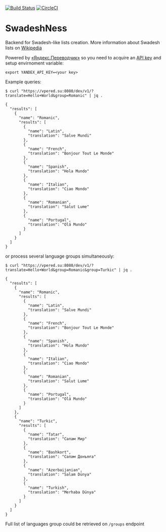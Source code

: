[![Build Status](https://travis-ci.org/aeternas/SwadeshNess.svg?branch=development)](https://travis-ci.org/aeternas/SwadeshNess)
[![CircleCI](https://circleci.com/gh/aeternas/SwadeshNess/tree/development.svg?style=svg)](https://circleci.com/gh/aeternas/SwadeshNess/tree/development)

# SwadeshNess
Backend for Swadesh-like lists creation. More information about Swadesh lists on [Wikipedia](https://en.wikipedia.org/wiki/Swadesh_list?oldformat=true)

Powered by [«Яндекс.Переводчик»](http://translate.yandex.ru/) so you need to acquire an [API key](https://translate.yandex.ru/developers/keys) and setup envirnoment variable:
```
export YANDEX_API_KEY=<your key>
```

Example queries:

```
$ curl "https://vpered.su:8080/dev/v1/?translate=Hello+World&group=Romanic" | jq .

{
  "results": [
    {
      "name": "Romanic",
      "results": [
        {
          "name": "Latin",
          "translation": "Salve Mundi"
        },
        {
          "name": "French",
          "translation": "Bonjour Tout Le Monde"
        },
        {
          "name": "Spanish",
          "translation": "Hola Mundo"
        },
        {
          "name": "Italian",
          "translation": "Ciao Mondo"
        },
        {
          "name": "Romanian",
          "translation": "Salut Lume"
        },
        {
          "name": "Portugal",
          "translation": "Olá Mundo"
        }
      ]
    }
  ]
}
```
or process several language groups simultaneously:

```
$ curl "https://vpered.su:8080/dev/v1/?translate=Hello+World&group=Romanic&group=Turkic" | jq .

{
  "results": [
    {
      "name": "Romanic",
      "results": [
        {
          "name": "Latin",
          "translation": "Salve Mundi"
        },
        {
          "name": "French",
          "translation": "Bonjour Tout Le Monde"
        },
        {
          "name": "Spanish",
          "translation": "Hola Mundo"
        },
        {
          "name": "Italian",
          "translation": "Ciao Mondo"
        },
        {
          "name": "Romanian",
          "translation": "Salut Lume"
        },
        {
          "name": "Portugal",
          "translation": "Olá Mundo"
        }
      ]
    },
    {
      "name": "Turkic",
      "results": [
        {
          "name": "Tatar",
          "translation": "Сәлам Мир"
        },
        {
          "name": "Bashkort",
          "translation": "Сәләм Донъяға"
        },
        {
          "name": "Azerbaijanian",
          "translation": "Salam Dünya"
        },
        {
          "name": "Turkish",
          "translation": "Merhaba Dünya"
        }
      ]
    }
  ]
}
```

Full list of languages group could be retrieved on `/groups` endpoint

